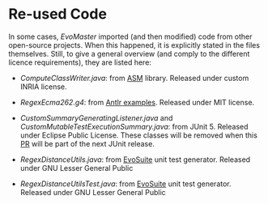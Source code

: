 # Re-used Code

In some cases, _EvoMaster_ imported (and then modified) code from other open-source projects.
When this happened, it is explicitly stated in the files themselves. 
Still, to give a general overview (and comply to the different licence requirements), they
are listed here:

* _ComputeClassWriter.java_: from [ASM](https://asm.ow2.io/) library. Released under custom INRIA license.

* _RegexEcma262.g4_: from [Antlr examples](https://github.com/antlr/grammars-v4/blob/master/ecmascript/ECMAScript.g4).
  Released under MIT license.
  
* _CustomSummaryGeneratingListener.java_ and _CustomMutableTestExecutionSummary.java_:
  from JUnit 5.
  Released under Eclipse Public License.
  These classes will be removed when this [PR](https://github.com/junit-team/junit5/issues/1947)
  will be part of the next JUnit release.  
  
* _RegexDistanceUtils.java_: from [EvoSuite](http://www.evosuite.org) unit test generator. 
  Released under GNU Lesser General Public
  
* _RegexDistanceUtilsTest.java_: from [EvoSuite](http://www.evosuite.org) unit test generator. 
  Released under GNU Lesser General Public